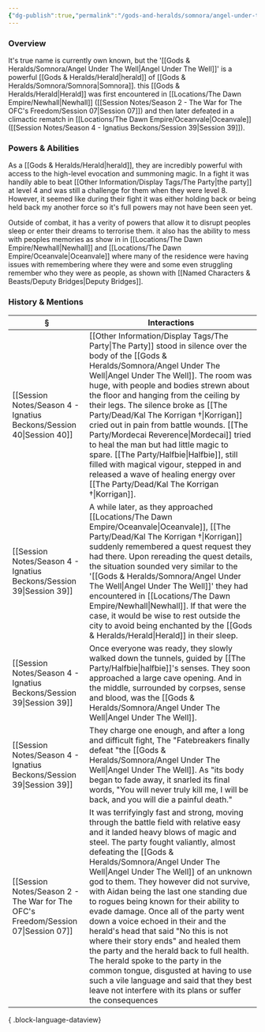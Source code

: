 ```yaml
---
{"dg-publish":true,"permalink":"/gods-and-heralds/somnora/angel-under-the-well/","updated":"2025-08-11T11:53:31.433+01:00"}
---
```


### Overview
It's true name is currently own known, but the '[[Gods & Heralds/Somnora/Angel Under The Well\|Angel Under The Well]]' is a powerful [[Gods & Heralds/Herald\|herald]] of [[Gods & Heralds/Somnora/Somnora\|Somnora]]. this [[Gods & Heralds/Herald\|Herald]] was first encountered in [[Locations/The Dawn Empire/Newhall\|Newhall]] ([[Session Notes/Season 2 - The War for The OFC's Freedom/Session 07\|Session 07]]) and then later defeated in a climactic rematch in [[Locations/The Dawn Empire/Oceanvale\|Oceanvale]] ([[Session Notes/Season 4 - Ignatius Beckons/Session 39\|Session 39]]).

### Powers & Abilities 
As a [[Gods & Heralds/Herald\|herald]], they are incredibly powerful with access to the high-level evocation and summoning magic. In a fight it was handily able to beat [[Other Information/Display Tags/The Party\|the party]] at level 4 and was still a challenge for them when they were level 8. However, it seemed like during their fight it was either holding back or being held back my another force so it's full powers may not have been seen yet. 

Outside of combat, it has a verity of powers that allow it to disrupt peoples sleep or enter their dreams to terrorise them. it also has the ability to mess with peoples memories as show in in [[Locations/The Dawn Empire/Newhall\|Newhall]] and [[Locations/The Dawn Empire/Oceanvale\|Oceanvale]] where many of the residence were having issues with remembering where they were and some even struggling remember who they were as people, as shown with [[Named Characters & Beasts/Deputy Bridges\|Deputy Bridges]].

### History & Mentions
| §                                                                                    | Interactions                                                                                                                                                                                                                                                                                                                                                                                                                                                                                                                                                                                                                                                                                                                                                         |
| ------------------------------------------------------------------------------------ | -------------------------------------------------------------------------------------------------------------------------------------------------------------------------------------------------------------------------------------------------------------------------------------------------------------------------------------------------------------------------------------------------------------------------------------------------------------------------------------------------------------------------------------------------------------------------------------------------------------------------------------------------------------------------------------------------------------------------------------------------------------------- |
| [[Session Notes/Season 4 - Ignatius Beckons/Session 40\|Session 40]]              | [[Other Information/Display Tags/The Party\|The Party]] stood in silence over the body of the [[Gods & Heralds/Somnora/Angel Under The Well\|Angel Under The Well]]. The room was huge, with people and bodies strewn about the floor and hanging from the ceiling by their legs. The silence broke as [[The Party/Dead/Kal The Korrigan †\|Korrigan]] cried out in pain from battle wounds. [[The Party/Mordecai Reverence\|Mordecai]] tried to heal the man but had little magic to spare. [[The Party/Halfbie\|Halfbie]], still filled with magical vigour, stepped in and released a wave of healing energy over [[The Party/Dead/Kal The Korrigan †\|Korrigan]].                                                                                                                                                                                                                                                  |
| [[Session Notes/Season 4 - Ignatius Beckons/Session 39\|Session 39]]              | A while later, as they approached [[Locations/The Dawn Empire/Oceanvale\|Oceanvale]], [[The Party/Dead/Kal The Korrigan †\|Korrigan]] suddenly remembered a quest request they had there. Upon rereading the quest details, the situation sounded very similar to the '[[Gods & Heralds/Somnora/Angel Under The Well\|Angel Under The Well]]' they had encountered in [[Locations/The Dawn Empire/Newhall\|Newhall]]. If that were the case, it would be wise to rest outside the city to avoid being enchanted by the [[Gods & Heralds/Herald\|Herald]] in their sleep.                                                                                                                                                                                                                                                                                                                                                        |
| [[Session Notes/Season 4 - Ignatius Beckons/Session 39\|Session 39]]              | Once everyone was ready, they slowly walked down the tunnels, guided by [[The Party/Halfbie\|halfbie]]'s senses. They soon approached a large cave opening. And in the middle, surrounded by corpses, sense and blood, was the [[Gods & Heralds/Somnora/Angel Under The Well\|Angel Under The Well]].                                                                                                                                                                                                                                                                                                                                                                                                                                                                                                                                |
| [[Session Notes/Season 4 - Ignatius Beckons/Session 39\|Session 39]]              | They charge one enough, and after a long and difficult fight, The "Fatebreakers finally defeat "the [[Gods & Heralds/Somnora/Angel Under The Well\|Angel Under The Well]]. As "its body began to fade away, it snarled its final words, "You will never truly kill me, I will be back, and you will die a painful death."                                                                                                                                                                                                                                                                                                                                                                                                                                                                                         |
| [[Session Notes/Season 2 - The War for The OFC's Freedom/Session 07\|Session 07]] | It was terrifyingly fast and strong, moving through the battle field with relative easy and it landed heavy blows of magic and steel. The party fought valiantly, almost defeating the [[Gods & Heralds/Somnora/Angel Under The Well\|Angel Under The Well]] of an unknown god to them. They however did not survive, with Aidan being the last one standing due to rogues being known for their ability to evade damage. Once all of the party went down a voice echoed in their and the herald's head that said "No this is not where their story ends" and healed them the party and the herald back to full health. The herald spoke to the party in the common tongue, disgusted at having to use such a vile language and said that they best leave not interfere with its plans or suffer the consequences |

{ .block-language-dataview}